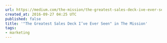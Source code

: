 ```yaml
---
url: https://medium.com/the-mission/the-greatest-sales-deck-ive-ever-seen-4f4ef3391ba0?source=rss-2e8728c5e756------2
created_at: 2016-09-27 04:25 UTC
published: false
title: '"The Greatest Sales Deck I’ve Ever Seen" in The Mission'
tags:
- marketing
---
```



